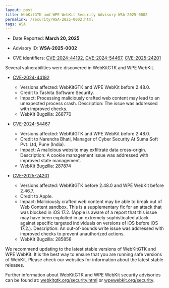 ```yaml
---
layout: post
title: WebKitGTK and WPE WebKit Security Advisory WSA-2025-0002
permalink: /security/WSA-2025-0002.html
tags: WSA
---
```


* Date Reported: **March 20, 2025**

* Advisory ID: **WSA-2025-0002**

* CVE identifiers: [CVE-2024-44192](#CVE-2024-44192), [CVE-2024-54467](#CVE-2024-54467), [CVE-2025-24201](#CVE-2025-24201)


Several vulnerabilities were discovered in WebKitGTK and WPE WebKit.

* <a name='CVE-2024-44192' href='https://cve.mitre.org/cgi-bin/cvename.cgi?name=CVE-2024-44192'>CVE-2024-44192</a>
  * Versions affected: WebKitGTK and WPE WebKit before 2.48.0.
  * Credit to Tashita Software Security.
  * Impact: Processing maliciously crafted web content may lead to an unexpected process
    crash. Description: The issue was addressed with improved checks.
  * WebKit Bugzilla: 268770

* <a name='CVE-2024-54467' href='https://cve.mitre.org/cgi-bin/cvename.cgi?name=CVE-2024-54467'>CVE-2024-54467</a>
  * Versions affected: WebKitGTK and WPE WebKit before 2.48.0.
  * Credit to Narendra Bhati, Manager of Cyber Security At Suma Soft Pvt. Ltd, Pune (India).
  * Impact: A malicious website may exfiltrate data cross-origin. Description: A cookie
    management issue was addressed with improved state management.
  * WebKit Bugzilla: 287874

* <a name='CVE-2025-24201' href='https://cve.mitre.org/cgi-bin/cvename.cgi?name=CVE-2025-24201'>CVE-2025-24201</a>
  * Versions affected: WebKitGTK before 2.48.0 and WPE WebKit before 2.46.7.
  * Credit to Apple.
  * Impact: Maliciously crafted web content may be able to break out of Web Content
    sandbox. This is a supplementary fix for an attack that was blocked in iOS 17.2.
    (Apple is aware of a report that this issue may have been exploited in an extremely
    sophisticated attack against specific targeted individuals on versions of iOS before
    iOS 17.2.). Description: An out-of-bounds write issue was addressed with improved
    checks to prevent unauthorized actions.
  * WebKit Bugzilla: 285858

We recommend updating to the latest stable versions of WebKitGTK and WPE WebKit. It is the
best way to ensure that you are running safe versions of WebKit. Please check our websites
for information about the latest stable releases.

Further information about WebKitGTK and WPE WebKit security advisories can be found at:
[webkitgtk.org/security.html](https://webkitgtk.org/security.html) or
[wpewebkit.org/security](https://wpewebkit.org/security).
